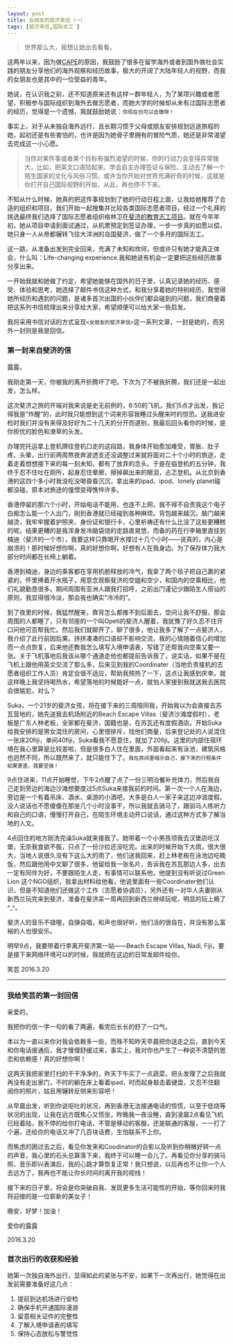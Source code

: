 ```yaml
---
layout: post
title: 女朋友的斐济来信（一）
tags: [斐济来信,国际志工 ]
---
```


>世界那么大，我想让她出去看看。

这两年以来，因为做[CAPE](http://hicape.com)的原因，我鼓励了很多在留学海外或者到国外做社会实践的朋友分享他们的海外观察和经历故事，极大的开阔了大陆年轻人的视野，而我的女朋友也是其中的一位受益的青年。

她说，在认识我之前，还不知道原来还有这样一群年轻人，为了某项兴趣或者愿望，积极参与国际组织到海外去做志愿者，而她大学的时候却从未有过国际志愿者的经历，觉得是一个遗憾，我就鼓励她说：`你现在也可以去做呀！`

事实上，对于从未独自海外远行，且长期习惯于父母或朋友安排规划远途旅程的她，起初还是有些害怕的，也许是因为她骨子里拥有的冒险气质，她还是非常渴望去完成这一小心愿。

>当你对某件事或者某个目标有强烈渴望的时候，你的行动力会变得异常强大，比如，把英文口语拾起来、学会自主办理签证与保险、主动去了解一个陌生国家的文化与风俗习惯。或许当你开始对世界充满好奇的时候，这就是你打开自己国际视野的开始，从此，再也停不下来。

不知从什么时候，她真的把这件事规划到了她的行动日程上面，让我给她推荐了合适的组织和项目，我们开始一起搜集并比较各类国际志愿者项目，经过一个礼拜的挑选最终我们选择了国际志愿者组织格林卫在[斐济的教育志工项目](http://www.greenwaychina.org/index.php/zh/haiwai/oceania/fiji.html)。就在今年年初，她从项目申请到面试通过，从机票预定到签证办理，一步一步真的如愿以偿，她只身一人从帝都辗转飞往大洋洲的岛国斐济，做了一个多月的国际志工。

这一路，从准备出发到完全回来，充满了未知和坎坷，但或许只有她才能真正体会，什么叫：Life-changing experience.我和她说有机会一定要把这些经历故事分享出来。

一开始我就和她做了约定，希望她能够在国外的日子里，认真记录她的经历、感受、体验和思考，她选择了邮件书信这种方式，和我分享着她的特别经历，我觉得她所经历和遇到的问题，是诸多首次出国的小伙伴们都会碰到的问题，我们商量着把这系列书信梳理出来分享给大家，希望顺便可以给大家一些启发。

我将采用书信对话的方式呈现`<女朋友的斐济来信>`这一系列文章，一封是她的，而另外一封则是我是回信。


### 第一封来自斐济的信

露露，

我刚走第一天，你被我的离开折腾坏了吧。下次为了不被我折腾，我们还是一起出发，怎么样。

这次斐济之旅的开端对我来说是史无前例的，6:50的飞机，我们5点才出发，我记得我是“炸醒”的，此时我只能想到这个词来形容我睡过头醒来时的惊恐。送我进安检时我们并没有来得及好好为二十几天的分开而道别，我最后回头看你的时候，是你担忧的脸色和潦草的头发。

办理完托运拿上登机牌往登机口走的这段路，我身体开始愈加难受，胃胀、肚子疼、头晕，出行前两周熬夜奔波透支还没调整过来就将面对二十个小时的旅途，走着走着想想接下来的每一刻未知，都有了放弃的念头。于是在临登机的五分钟，我终于忍不住吐在厕所，起身忍住晕厥，擦掉飙出来的眼泪，忐忑登机。从北京到香港的这四个多小时我没吃没喝昏昏沉沉，拿出来的ipad、ipod、lonely planet碰都没碰，原本对旅途的憧憬变得憔悴许多。

香港停留的那六个小时，开始电话不能用，也连不上网，我不得不自责我这个电子白痴怎么能一个人出门，刚到香港就已经碰到各种麻烦。背包越来越沉，脑门越来越烫，我牢牢握着护照夹、身份证和银行卡，心里祈祷还有什么比没了这些更糟糕的呢。结果更糟的是我浑身发冷脑袋烧的走路直晃悠，而备的药在行李箱里直挂到楠迪（斐济的一个市），我要这样只靠喝开水撑过十几个小时——说真的，内心是崩溃的！那时候好想你啊，真的好想你啊，好想有人在我身边。为了保存体力我大部分时间都在长椅上躺着。

香港到楠迪，身边的乘客都在享用机舱释放的冷气，我拿了两个毯子把自己裹的紧紧的，怀里捧着开水瓶子，用意念观察斐济的空姐和空少，和国内的空乘相比，他们礼貌勤恳很多。期间周围有亚洲人跟我打招呼，之前出门谨记少跟陌生人搭讪的原则，我显得很冷淡，那会我也确实“冷冷的”。

到了夜里的时候，我猛然醒来，靠背怎么都推不到后面去，空间让我不舒服，那会周围的人都睡了，只有邻座的一个叫Opeti的斐济人醒着，我犹豫了好久忍不住开口问他可否帮我忙。然后我们就聊开了，聊了很多，他让我多了解了一点斐济人，我介绍了此行前因后果。拼拼凑凑的口语却不影响交流，我的心情随着信心的增加而一点点恢复，后来他还教我怎么填写入境申请表，写错了还帮我向空乘又要一张。关于飞机落地后我该从哪个通道走他也都提前告诉我了，说实话，如果不是在飞机上跟他用英文交流了那么多，后来见到我的Coordinater（当地负责接机的志愿者组织工作人员）肯定会很不适应，帮助我预热了一下，这点让我感到庆幸。就这样晚上我坚持喝热水，希望落地的时候能好一点，就怕人家接到我就送我去医院会很尴尬，对么？

Suka，一个21岁的斐济女孩，将在接下来的三周陪同我，开始我以为会直接去苏瓦营地的，她先送我去机场附近的Beach Escape Villas（斐济沙滩度假村），老板是广东人林老板，全家都在斐济，国籍也是，在苏瓦还有度假酒店。开始Suka给我安排的是男女混住的房间，心里很排斥，找他们商量，后来登记处的人说混住一张床20fiji，单间40fiji，Suka看我不愿意住，就加了20fiji。这里的内部住宿环境在我心里算是比较差啦，但是很多白人住在里面，外面看起来有泳池，建筑风格也迥然不同，所以既然来了，就只能住下了。`我在房间里暗示自己，接下来的行程条件如果更差，我要坚强！`

9点住进来，11点开始睡觉，下午2点醒了点了一份三明治餐补充体力，然后我自己走到旁边的海边沙滩想要度过5点Suka来接我前的时间。第一次一个人在海边，旁边是一个有着吊床、酒水、桌游的小酒吧，大多是白人一家子来这边冲浪度假。没人说话也不愿傻傻在那坐几个小时没事干，所以我就去骑马了，跟驯马人练听力和自己的口语，慢慢打开自己，在陌生环境主动开口说话，通过这种方式多了解当地的人文。

4点回住的地方刚洗完澡Suka就来接我了。她带着一个小男孩领我去汉堡店吃汉堡，无奈我食欲不振，只点了一份沙拉还没吃完。出来的时候开始下大雨，很大很大，当地人说很久没有下这么大的雨了，他们送我回来，赶上林老板在泳池边吃晚饭，然后跟他用中文聊了很多，他留给我一张名片，告诉我在苏瓦那边人多，出去一定有同伴为好，不要跟陌生人走，有事情可以联系他，他提到没有听说过Green Lion 这个NGO组织，我拿出材料给他看，他说里面有一些Coordinater他们认识，但是不知道他们还做这个工作（志愿者协调员），另外还有一对华人夫妻刚从新西兰玩完来到斐济，准备在斐济呆一周再回到新西兰继续玩呢，明显的玩上瘾了^_^。

斐济人的音乐不错喔，自弹自唱，和声也很好听，他们活的很自在，并没有那么富裕的人也很安乐。

明早9点，我要带着行李离开斐济第一站——Beach Escape Villas, Nadi, Fiji，要是接下来网络环境可以的时候，我就把在这边的日常发邮件给你。


笑芸
2016.3.20

---

### 我给笑芸的第一封回信

亲爱的，

我把你的信一字一句的看了两遍，看完后长长的舒了一口气。

本以为一直以来你对我会依赖多一些，而殊不知昨天早晨把你送走之后，直到今天和你电话接通后，我才慢慢舒缓过来，事实上，我对你也产生了一种说不清楚的思恋和依赖感！真的好想你啊！

这两天我把家里打扫的干干净净的，昨天下午买了一点蔬菜，把头发理了之后我就再没有走出家门，不时的躺在床上看着ipad，时而起身敲击着键盘，又忍不住翻阅你的照片，姑且用辗转反侧来形容吧！

从早晨出发，听到你说呕吐的状况，再到香港无法接通电话的惊慌，以至于低烧等状况的出现，让我在远方既焦心又慌张，昨晚我一夜没睡，直到凌晨2点看见飞机已经着陆，我不停的给你打电话，不管是移动的客服，还是联通的客服，一一打了个遍，还给你的电话又冲了几百块话费，生怕联系不上你。

而焦虑的困过去之后，看见你发来和Coodinator的合影以及听到你稍微好转一点的声音，我心里的石头总算落下来，我终于可以睡一会儿了。再看见你分享的骑马照、音乐即兴表演后，我的心跳才算恢复正常！我只想说，以后再也不让你一个人去远方了，我再也不能让你长时间的离开我的视线！

接下来的日子里，将会是你突破自我、发现更多生活可能性的开始，等你回来时我将迎接的是一位崭新的美女子！

晚安，好梦！加油！

爱你的露露

2016.3.20


### 首次出行的收获和经验
她第一次独自海外出行，显得如此的紧张与不安，如果下一次再出行，她觉得在出发前需要准备好这几点：

1. 提前到达机场进行安检
2. 确保手机开通国际漫游
3. 留意相关证件的完整性
4. 了解入境申请表的填写
5. 保持心态放松与警觉性





